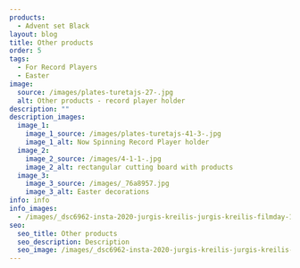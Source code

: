 ```yaml
---
products:
  - Advent set Black
layout: blog
title: Other products
order: 5
tags:
  - For Record Players
  - Easter
image:
  source: /images/plates-turetajs-27-.jpg
  alt: Other products - record player holder
description: ""
description_images:
  image_1:
    image_1_source: /images/plates-turetajs-41-3-.jpg
    image_1_alt: Now Spinning Record Player holder
  image_2:
    image_2_source: /images/4-1-1-.jpg
    image_2_alt: rectangular cutting board with products
  image_3:
    image_3_source: /images/_76a8957.jpg
    image_3_alt: Easter decorations
info: info
info_images:
  - /images/_dsc6962-insta-2020-jurgis-kreilis-jurgis-kreilis-filmday-1-.jpg
seo:
  seo_title: Other products
  seo_description: Description
  seo_image: /images/_dsc6962-insta-2020-jurgis-kreilis-jurgis-kreilis-filmday-1-.jpg
---
```

